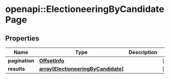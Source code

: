 # openapi::ElectioneeringByCandidatePage


## Properties
Name | Type | Description | Notes
------------ | ------------- | ------------- | -------------
**pagination** | [**OffsetInfo**](OffsetInfo.md) |  | [optional] 
**results** | [**array[ElectioneeringByCandidate]**](ElectioneeringByCandidate.md) |  | [optional] 


